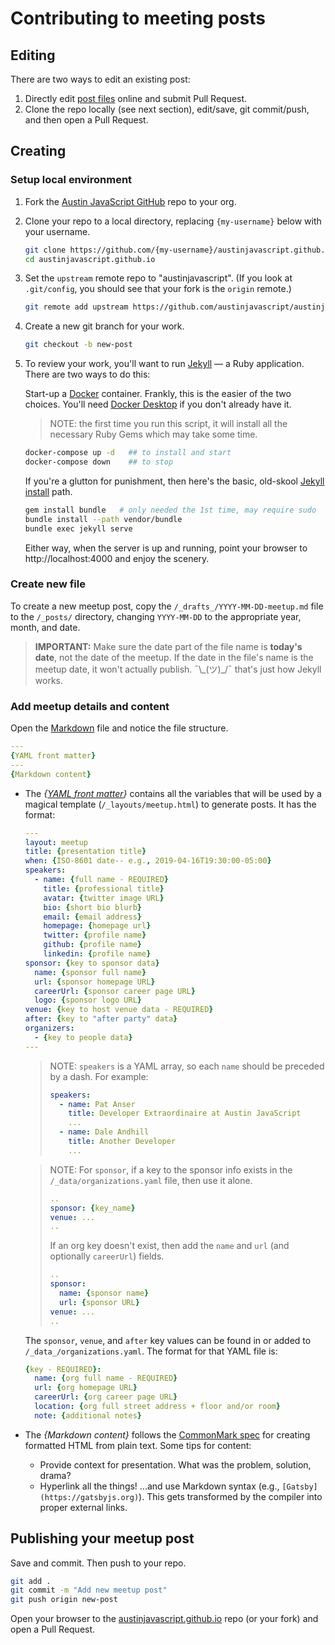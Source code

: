 # Contributing to meeting posts

## Editing

There are two ways to edit an existing post:

1. Directly edit [post files](https://github.com/austinjavascript/austinjavascript.github.io/tree/master/_posts) online and submit Pull Request.
1. Clone the repo locally (see next section), edit/save, git commit/push, and then open a Pull Request.

## Creating

### Setup local environment

1. Fork the [Austin JavaScript GitHub](https://github.com/austinjavascript/austinjavascript.github.io/) repo to your org.
1. Clone your repo to a local directory, replacing `{my-username}` below with your username.

    ```sh
    git clone https://github.com/{my-username}/austinjavascript.github.io.git
    cd austinjavascript.github.io
    ```

1. Set the `upstream` remote repo to "austinjavascript". (If you look at `.git/config`, you should see that your fork is the `origin` remote.)

    ```sh
    git remote add upstream https://github.com/austinjavascript/austinjavascript.github.io.git
    ```

2. Create a new git branch for your work.

    ```sh
    git checkout -b new-post
    ```

3. To review your work, you'll want to run [Jekyll](https://jekyllrb.com/) — a Ruby application. There are two ways to do this:

    Start-up a [Docker](https://www.docker.com/) container. Frankly, this is the easier of the two choices. You'll need [Docker Desktop](https://www.docker.com/products/docker-desktop) if you don't already have it.

    > NOTE: the first time you run this script, it will install all the necessary Ruby Gems which may take some time.

    ```sh
    docker-compose up -d   ## to install and start
    docker-compose down    ## to stop
    ```

    If you're a glutton for punishment, then here's the basic, old-skool [Jekyll install](https://jekyllrb.com/docs/) path.

    ```sh
    gem install bundle   # only needed the 1st time, may require sudo
    bundle install --path vendor/bundle
    bundle exec jekyll serve
    ```

    Either way, when the server is up and running, point your browser to http://localhost:4000 and enjoy the scenery.

### Create new file

To create a new meetup post, copy the `/_drafts_/YYYY-MM-DD-meetup.md` file to the `/_posts/` directory, changing `YYYY-MM-DD` to the appropriate year, month, and date.

> **IMPORTANT:** Make sure the date part of the file name is **today's date**, not the date of the meetup. If the date in the file's name is the meetup date, it won't actually publish. ¯\\\_(ツ)\_/¯ that's just how Jekyll works.

### Add meetup details and content

Open the [Markdown](https://commonmark.org/) file and notice the file structure.

```yaml
---
{YAML front matter}
---
{Markdown content}
```

* The *{[YAML front matter](https://jekyllrb.com/docs/front-matter/)}* contains all the variables that will be used by a magical template (`/_layouts/meetup.html`) to generate posts. It has the format:

    ```yaml
    ---
    layout: meetup
    title: {presentation title}
    when: {ISO-8601 date-- e.g., 2019-04-16T19:30:00-05:00}
    speakers:
      - name: {full name - REQUIRED}
        title: {professional title}
        avatar: {twitter image URL}
        bio: {short bio blurb}
        email: {email address}
        homepage: {homepage url}
        twitter: {profile name}
        github: {profile name}
        linkedin: {profile name}
    sponsor: {key to sponsor data}
      name: {sponsor full name}
      url: {sponsor homepage URL}
      careerUrl: {sponsor career page URL}
      logo: {sponsor logo URL}
    venue: {key to host venue data - REQUIRED}
    after: {key to "after party" data}
    organizers:
      - {key to people data}
    ---
    ```

    > NOTE: `speakers` is a YAML array, so each `name` should be preceded by a dash. For example:
    >
    > ```yaml
    > speakers:
    >   - name: Pat Anser
    >     title: Developer Extraordinaire at Austin JavaScript
    >     ...
    >   - name: Dale Andhill
    >     title: Another Developer
    >     ...
    > ```

    > NOTE: For `sponsor`, if a key to the sponsor info exists in the `/_data/organizations.yaml` file, then use it alone.
    >
    > ```yaml
    > ..
    > sponsor: {key_name}
    > venue: ...
    > ..
    > ```
    >
    > If an org key doesn't exist, then add the `name` and `url` (and optionally `careerUrl`) fields.
    >
    > ```yaml
    > ..
    > sponsor:
    >   name: {sponsor name}
    >   url: {sponsor URL}
    > venue: ...
    > ..
    > ```

    The `sponsor`, `venue`, and `after` key values can be found in or added to `/_data_/organizations.yaml`. The format for that YAML file is:

    ```yaml
    {key - REQUIRED}:
      name: {org full name - REQUIRED}
      url: {org homepage URL}
      careerUrl: {org career page URL}
      location: {org full street address + floor and/or room}
      note: {additional notes}
    ```

* The _{Markdown content}_ follows the [CommonMark spec](https://commonmark.org/help/) for creating formatted HTML from plain text. Some tips for content:

    * Provide context for presentation. What was the problem, solution, drama?
    * Hyperlink all the things! ...and use Markdown syntax (e.g., `[Gatsby](https://gatsbyjs.org)`). This gets transformed by the compiler into proper external links.

## Publishing your meetup post

Save and commit. Then push to your repo.

```sh
git add .
git commit -m "Add new meetup post"
git push origin new-post
```

Open your browser to the [austinjavascript.github.io](https://www.github.com/austinjavascript/austinjavascript.github.io/) repo (or your fork) and open a Pull Request.
